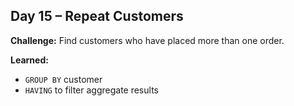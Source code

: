 ## Day 15 – Repeat Customers

**Challenge:** Find customers who have placed more than one order.

**Learned:**
- `GROUP BY` customer
- `HAVING` to filter aggregate results
